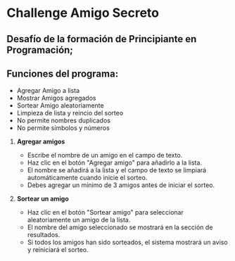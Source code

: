 <h1> Challenge Amigo Secreto </h1>

## Desafío de la formación de Principiante en Programación;

## Funciones del programa:

- Agregar Amigo a lista 
- Mostrar Amigos agregados 
- Sortear Amigo aleatoriamente
- Limpieza de lista y reincio del sorteo 
- No permite nombres duplicados 
- No permite símbolos y números


1. **Agregar amigos**
   - Escribe el nombre de un amigo en el campo de texto.
   - Haz clic en el botón "Agregar amigo" para añadirlo a la lista.
   - El nombre se añadirá a la lista y el campo de texto se limpiará automáticamente cuando inicie el sorteo.
   - Debes agregar un mínimo de 3 amigos antes de iniciar el sorteo.

2. **Sortear un amigo** 
   - Haz clic en el botón "Sortear amigo" para seleccionar aleatoriamente un amigo de la lista.
   - El nombre del amigo seleccionado se mostrará en la sección de resultados.
   - Si todos los amigos han sido sorteados, el sistema mostrará un aviso y reiniciará el sorteo.
